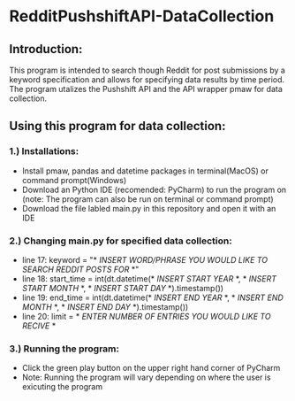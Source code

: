 # RedditPushshiftAPI-DataCollection

## Introduction:
This program is intended to search though Reddit for post submissions by a keyword specification and allows for specifying data results by time period. The program utalizes the Pushshift API and the API wrapper pmaw for data collection. 

## Using this program for data collection:

### 1.) Installations:
- Install pmaw, pandas and datetime packages in terminal(MacOS) or command prompt(Windows)
- Download an Python IDE (recomended: PyCharm) to run the program on (note: The program can also be run on terminal or command prompt)
- Download the file labled main.py in this repository and open it with an IDE

### 2.) Changing main.py for specified data collection:
- line 17: keyword = "* *INSERT WORD/PHRASE YOU WOULD LIKE TO SEARCH REDDIT POSTS FOR* *"
- line 18: start_time = int(dt.datetime(* *INSERT START YEAR* *, * *INSERT START MONTH* *, * *INSERT START DAY* *).timestamp())
- line 19: end_time = int(dt.datetime(* *INSERT END YEAR* *, * *INSERT END MONTH* *, * *INSERT END DAY* *).timestamp())
- line 20: limit = * *ENTER NUMBER OF ENTRIES YOU WOULD LIKE TO RECIVE* *

### 3.) Running the program:
- Click the green play button on the upper right hand corner of PyCharm 
- Note: Running the program will vary depending on where the user is exicuting the program

